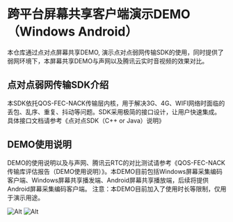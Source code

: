 ﻿
# 跨平台屏幕共享客户端演示DEMO（Windows Android）

本仓库通过点对点屏幕共享DEMO, 演示点对点弱网传输SDK的使用，同时提供了弱网环境下，本屏幕共享DEMO与声网以及腾讯云实时音视频的效果对比。

## 点对点弱网传输SDK介绍
本SDK依托QOS-FEC-NACK传输层内核，用于解决3G、4G、WIFI网络时面临的丢包、乱序、重复、抖动等问题。SDK采用极简的接口设计，让用户快速集成。具体接口文档请参考《点对点SDK（C++ or Java）说明》

## DEMO使用说明
DEMO的使用说明以及与声网、腾讯云RTC的对比测试请参考《QOS-FEC-NACK传输库评估报告（DEMO使用说明）》。本DEMO目前包括Windows屏幕采集编码客户端、Windows屏幕共享播发端、Android屏幕共享播放端，后续将提供Android屏幕采集编码客户端。 
注意：本DEMO目前加入了使用时长等限制，仅用于演示用途。

![Alt](http://www.mediapro.cc/wp-content/uploads/2019/04/1-1.png)
![Alt](http://www.mediapro.cc/wp-content/uploads/2019/04/3.png)




